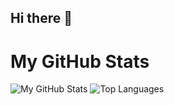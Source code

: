 ## Hi there 👋

# My GitHub Stats

![My GitHub Stats](https://github-readme-stats.vercel.app/api?username=Cma-png&show_icons=true&theme=radical)
![Top Languages](https://github-readme-stats.vercel.app/api/top-langs/?username=Cma-png&layout=compact&theme=radical)

<!--
**Cma-png/Cma-png** is a ✨ _special_ ✨ repository because its `README.md` (this file) appears on your GitHub profile.

Here are some ideas to get you started:

- 🔭 I’m currently working on ...
- 🌱 I’m currently learning ...
- 👯 I’m looking to collaborate on ...
- 🤔 I’m looking for help with ...
- 💬 Ask me about ...
- 📫 How to reach me: ...
- 😄 Pronouns: ...
- ⚡ Fun fact: ...
-->
